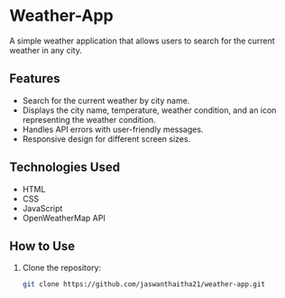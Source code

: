 # Weather-App

A simple weather application that allows users to search for the current weather in any city. 

## Features

- Search for the current weather by city name.
- Displays the city name, temperature, weather condition, and an icon representing the weather condition.
- Handles API errors with user-friendly messages.
- Responsive design for different screen sizes.

## Technologies Used

- HTML
- CSS
- JavaScript
- OpenWeatherMap API

## How to Use

1. Clone the repository:
   ```bash
   git clone https://github.com/jaswanthaitha21/weather-app.git

